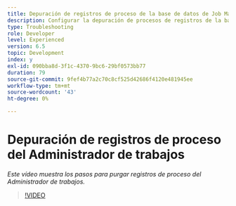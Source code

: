 ```yaml
---
title: Depuración de registros de proceso de la base de datos de Job Manager
description: Configurar la depuración de procesos de registros de la base de datos de Job Manager
type: Troubleshooting
role: Developer
level: Experienced
version: 6.5
topic: Development
index: y
exl-id: 090bba8d-3f1c-4370-9bc6-29bf0573bb77
duration: 79
source-git-commit: 9fef4b77a2c70c8cf525d42686f4120e481945ee
workflow-type: tm+mt
source-wordcount: '43'
ht-degree: 0%

---
```


# Depuración de registros de proceso del Administrador de trabajos

*Este vídeo muestra los pasos para purgar registros de proceso del Administrador de trabajos.*

>[!VIDEO](https://video.tv.adobe.com/v/335577?quality=12&learn=on)
